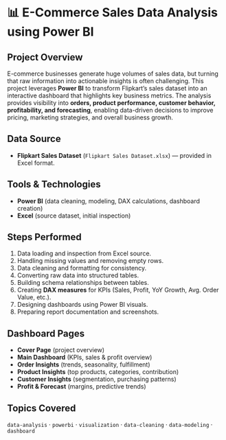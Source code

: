 # 📊 E-Commerce Sales Data Analysis using Power BI

## Project Overview  
E-commerce businesses generate huge volumes of sales data, but turning that raw information into actionable insights is often challenging. This project leverages **Power BI** to transform Flipkart’s sales dataset into an interactive dashboard that highlights key business metrics. The analysis provides visibility into **orders, product performance, customer behavior, profitability, and forecasting**, enabling data-driven decisions to improve pricing, marketing strategies, and overall business growth.  

## Data Source  
- **Flipkart Sales Dataset** (`Flipkart Sales Dataset.xlsx`) — provided in Excel format.  

## Tools & Technologies  
- **Power BI** (data cleaning, modeling, DAX calculations, dashboard creation)  
- **Excel** (source dataset, initial inspection)  

## Steps Performed  
1. Data loading and inspection from Excel source.  
2. Handling missing values and removing empty rows.  
3. Data cleaning and formatting for consistency.  
4. Converting raw data into structured tables.  
5. Building schema relationships between tables.  
6. Creating **DAX measures** for KPIs (Sales, Profit, YoY Growth, Avg. Order Value, etc.).  
7. Designing dashboards using Power BI visuals.  
8. Preparing report documentation and screenshots.  

## Dashboard Pages  
- **Cover Page** (project overview)  
- **Main Dashboard** (KPIs, sales & profit overview)  
- **Order Insights** (trends, seasonality, fulfillment)  
- **Product Insights** (top products, categories, contribution)  
- **Customer Insights** (segmentation, purchasing patterns)  
- **Profit & Forecast** (margins, predictive trends)  

## Topics Covered  
`data-analysis` · `powerbi` · `visualization` · `data-cleaning` · `data-modeling` · `dashboard`  

